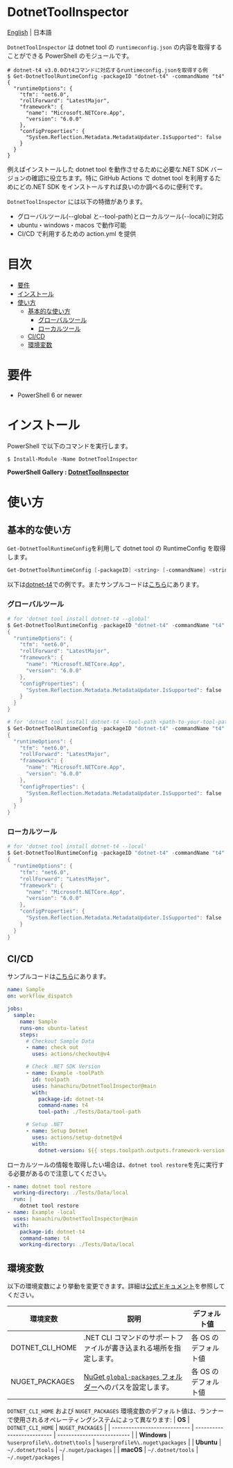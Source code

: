 # DotnetToolInspector

[English](README.md) | 日本語

`DotnetToolInspector` は dotnet tool の `runtimeconfig.json` の内容を取得することができる PowerShell のモジュールです。

```
# dotnet-t4 v3.0.0のt4コマンドに対応するruntimeconfig.jsonを取得する例
$ Get-DotnetToolRuntimeConfig -packageID "dotnet-t4" -commandName "t4"
{
  "runtimeOptions": {
    "tfm": "net6.0",
    "rollForward": "LatestMajor",
    "framework": {
      "name": "Microsoft.NETCore.App",
      "version": "6.0.0"
    },
    "configProperties": {
      "System.Reflection.Metadata.MetadataUpdater.IsSupported": false
    }
  }
}
```

例えばインストールした dotnet tool を動作させるために必要な.NET SDK バージョンの確認に役立ちます。特に GitHub Actions で dotnet tool を利用するためにどの.NET SDK をインストールすれば良いのか調べるのに便利です。

`DotnetToolInspector` には以下の特徴があります。

- グローバルツール(--global と--tool-path)とローカルツール(--local)に対応
- ubuntu・windows・macos で動作可能
- CI/CD で利用するための action.yml を提供

# 目次

- [要件](#要件)
- [インストール](#インストール)
- [使い方](#使い方)
  - [基本的な使い方](#基本的な使い方)
    - [グローバルツール](#グローバルツール)
    - [ローカルツール](#ローカルツール)
  - [CI/CD](#CI/CD)
  - [環境変数](#環境変数)

# 要件

- PowerShell 6 or newer

# インストール

PowerShell で以下のコマンドを実行します。

```shell
$ Install-Module -Name DotnetToolInspector
```

**PowerShell Gallery : [DotnetToolInspector](https://www.powershellgallery.com/packages/DotnetToolInspector)**

# 使い方

## 基本的な使い方

`Get-DotnetToolRuntimeConfig`を利用して dotnet tool の RuntimeConfig を取得します。

```powershell
Get-DotnetToolRuntimeConfig [-packageID] <string> [-commandName] <string> [[-toolPath] <string>] [-global] [-local] [<CommonParameters>]
```

以下は[dotnet-t4](https://www.nuget.org/packages/dotnet-t4#readme-body-tab)での例です。またサンプルコードは[こちら](.github/workflows/sample2.yml)にあります。

### グローバルツール

```powershell
# for 'dotnet tool install dotnet-t4 --global'
$ Get-DotnetToolRuntimeConfig -packageID "dotnet-t4" -commandName "t4" -global
{
  "runtimeOptions": {
    "tfm": "net6.0",
    "rollForward": "LatestMajor",
    "framework": {
      "name": "Microsoft.NETCore.App",
      "version": "6.0.0"
    },
    "configProperties": {
      "System.Reflection.Metadata.MetadataUpdater.IsSupported": false
    }
  }
}

# for 'dotnet tool install dotnet-t4 --tool-path <path-to-your-tool-path>'
$ Get-DotnetToolRuntimeConfig -packageID "dotnet-t4" -commandName "t4" -toolPath "path\to\your\tool-path"
{
  "runtimeOptions": {
    "tfm": "net6.0",
    "rollForward": "LatestMajor",
    "framework": {
      "name": "Microsoft.NETCore.App",
      "version": "6.0.0"
    },
    "configProperties": {
      "System.Reflection.Metadata.MetadataUpdater.IsSupported": false
    }
  }
}
```

### ローカルツール

```powershell
# for 'dotnet tool install dotnet-t4 --local'
$ Get-DotnetToolRuntimeConfig -packageID "dotnet-t4" -commandName "t4"
{
  "runtimeOptions": {
    "tfm": "net6.0",
    "rollForward": "LatestMajor",
    "framework": {
      "name": "Microsoft.NETCore.App",
      "version": "6.0.0"
    },
    "configProperties": {
      "System.Reflection.Metadata.MetadataUpdater.IsSupported": false
    }
  }
}
```

## CI/CD

サンプルコードは[こちら](.github/workflows/sample.yml)にあります。

```yaml
name: Sample
on: workflow_dispatch

jobs:
  sample:
    name: Sample
    runs-on: ubuntu-latest
    steps:
      # Checkout Sample Data
      - name: check out
        uses: actions/checkout@v4

      # Check .NET SDK Version
      - name: Example -toolPath
        id: toolpath
        uses: hanachiru/DotnetToolInspector@main
        with:
          package-id: dotnet-t4
          command-name: t4
          tool-path: ./Tests/Data/tool-path

      # Setup .NET
      - name: Setup Dotnet
        uses: actions/setup-dotnet@v4
        with:
          dotnet-version: ${{ steps.toolpath.outputs.framework-version-major-minor }}
```

ローカルツールの情報を取得したい場合は、`dotnet tool restore`を先に実行する必要があるので注意してください。

```yml
- name: dotnet tool restore
  working-directory: ./Tests/Data/local
  run: |
    dotnet tool restore
- name: Example -local
  uses: hanachiru/DotnetToolInspector@main
  with:
    package-id: dotnet-t4
    command-name: t4
    working-directory: ./Tests/Data/local
```

## 環境変数

以下の環境変数により挙動を変更できます。詳細は[公式ドキュメント](https://learn.microsoft.com/en-us/dotnet/core/tools/dotnet-environment-variables)を参照してください。

| **環境変数**    | **説明**                                                                                                                                                      | **デフォルト値**     |
| --------------- | ------------------------------------------------------------------------------------------------------------------------------------------------------------- | -------------------- |
| DOTNET_CLI_HOME | .NET CLI コマンドのサポートファイルが書き込まれる場所を指定します。                                                                                           | 各 OS のデフォルト値 |
| NUGET_PACKAGES  | [NuGet `global-packages` フォルダー](https://learn.microsoft.com/nuget/consume-packages/managing-the-global-packages-and-cache-folders)へのパスを設定します。 | 各 OS のデフォルト値 |

`DOTNET_CLI_HOME` および `NUGET_PACKAGES` 環境変数のデフォルト値は、ランナーで使用されるオペレーティングシステムによって異なります:
| **OS** | `DOTNET_CLI_HOME` | `NUGET_PACKAGES` |
| ---------------------------- | -------------------------- | -------------------------- |
| **Windows** | `%userprofile%\.dotnet\tools` | `%userprofile%\.nuget\packages` |
| **Ubuntu** | `~/.dotnet/tools` | `~/.nuget/packages` |
| **macOS** | `~/.dotnet/tools` | `~/.nuget/packages` |
